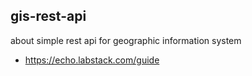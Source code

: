 ## gis-rest-api
about simple rest api for geographic information system

  - https://echo.labstack.com/guide
  
